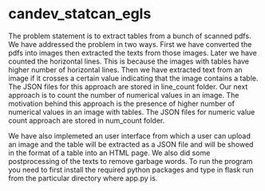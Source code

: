 # candev_statcan_egls
The problem statement is to extract tables from a bunch of scanned pdfs. We have addressed the problem in two ways. First we have converted the pdfs into images then extracted the texts from those images. Later we have counted the horizontal lines. This is because the images with tables have higher number of horizontal lines. Then we have extracted text from an image if it crosses a certain value indicating that the image contains a table. The JSON files for this approach are stored in line_count folder. Our next approach is to count the number of numerical values in an image. The motivation behind this approach is the presence of higher number of numerical values in an image with tables. The JSON files for numeric value count approach are stored in num_count folder.

We have also implemeted an user interface from which a user can upload an image and the table will be extracted as a JSON file and will be showed in the format of a table into an HTML page. We also did some postprocessing of the texts to remove garbage words. To run the program you need to first install the required python packages and type in flask run from the particular directory where app.py is.
